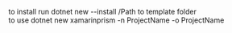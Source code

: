 to install run dotnet new --install /Path to template folder<br/>
to use dotnet new xamarinprism -n ProjectName -o ProjectName
